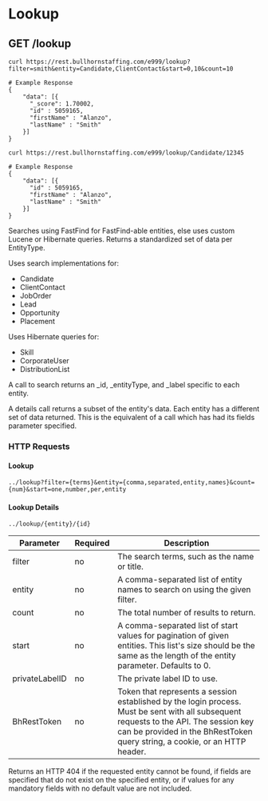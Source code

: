 # Lookup

## <span class="tag">GET</span> /lookup

``` shell
curl https://rest.bullhornstaffing.com/e999/lookup?filter=smith&entity=Candidate,ClientContact&start=0,10&count=10

# Example Response
{
    "data": [{
      "_score": 1.70002,
      "id" : 5059165,
      "firstName" : "Alanzo",
      "lastName" : "Smith"
    }]
}

curl https://rest.bullhornstaffing.com/e999/lookup/Candidate/12345

# Example Response
{
    "data": [{
      "id" : 5059165,
      "firstName" : "Alanzo",
      "lastName" : "Smith"
    }]
}
```

Searches using FastFind for FastFind-able entities, else uses custom Lucene or Hibernate queries. Returns a standardized set of data per EntityType.

Uses search implementations for:

*   Candidate
*   ClientContact
*   JobOrder
*   Lead
*   Opportunity
*   Placement

Uses Hibernate queries for:

*   Skill
*   CorporateUser
*   DistributionList

A call to search returns an _id, _entityType, and _label specific to each entity.

A details call returns a subset of the entity's data. Each entity has a different set of data returned. This is the equivalent of a call which has had its fields parameter specified.

### HTTP Requests

#### Lookup

`../lookup?filter={terms}&entity={comma,separated,entity,names}&count={num}&start=one,number,per,entity`

#### Lookup Details

`../lookup/{entity}/{id}`

Parameter | Required | Description
------ | -------- | -----
filter | no | The search terms, such as the name or title.
entity | no | A comma-separated list of entity names to search on using the given filter.
count | no | The total number of results to return.
start | no | A comma-separated list of start values for pagination of given entities. This list's size should be the same as the length of the entity parameter. Defaults to 0.
privateLabelID | no | The private label ID to use.
BhRestToken | no | Token that represents a session established by the login process. Must be sent with all subsequent requests to the API. The session key can be provided in the BhRestToken query string, a cookie, or an HTTP header.

<aside class="warning">Returns an HTTP 404 if the requested entity cannot be found, if fields are specified that do not exist on the specified entity, or if values for any mandatory fields with no default value are not included.</aside>
